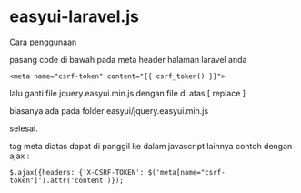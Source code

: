 # easyui-laravel.js

Cara penggunaan

pasang code di bawah pada meta header halaman laravel anda
```
<meta name="csrf-token" content="{{ csrf_token() }}">
```
lalu ganti file jquery.easyui.min.js dengan file di atas [ replace ]

biasanya ada pada folder easyui/jquery.easyui.min.js

selesai.

tag meta diatas dapat di panggil ke dalam javascript lainnya 
contoh dengan ajax :
```
$.ajax({headers: {'X-CSRF-TOKEN': $('meta[name="csrf-token"]').attr('content')});
```
